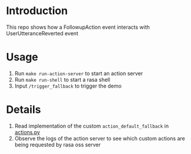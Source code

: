 # Introduction

This repo shows how a FollowupAction event interacts with  UserUtteranceReverted event

# Usage

1. Run `make run-action-server` to start an action server
2. Run `make run-shell` to start a rasa shell
3. Input `/trigger_fallback` to trigger the demo

# Details

1. Read implementation of the custom `action_default_fallback` in [actions.py](./actions/actions.py)
2. Observe the logs of the action server to see which custom actions are being requested by rasa oss server